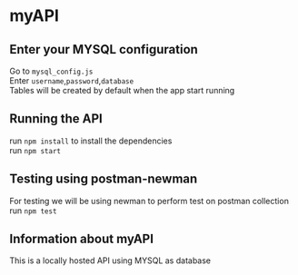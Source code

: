# myAPI

## Enter your MYSQL configuration
Go to `mysql_config.js` <br>
Enter `username`,`password`,`database` <br>
Tables will be created by default when the app start running
   

## Running the API
run `npm install` to install the dependencies<br>
run `npm start` <br>

## Testing using postman-newman
For testing we will be using newman to perform test on postman collection <br>
run `npm test`

## Information about myAPI
This is a locally hosted API using MYSQL as database 


